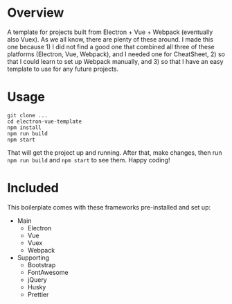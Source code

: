 # Overview
A template for projects built from Electron + Vue + Webpack (eventually also Vuex). As we all know, there are plenty of these around. I made this one because 1) I did not find a good one that combined all three of these platforms (Electron, Vue, Webpack), and I needed one for CheatSheet, 2) so that I could learn to set up Webpack manually, and 3) so that I have an easy template to use for any future projects.

# Usage

```
git clone ...
cd electron-vue-template
npm install
npm run build
npm start
```

That will get the project up and running. After that, make changes, then run `npm run build` and `npm start` to see them. Happy coding!

# Included

This boilerplate comes with these frameworks pre-installed and set up:

* Main
  * Electron
  * Vue
  * Vuex
  * Webpack
* Supporting
  * Bootstrap
  * FontAwesome
  * jQuery
  * Husky
  * Prettier

